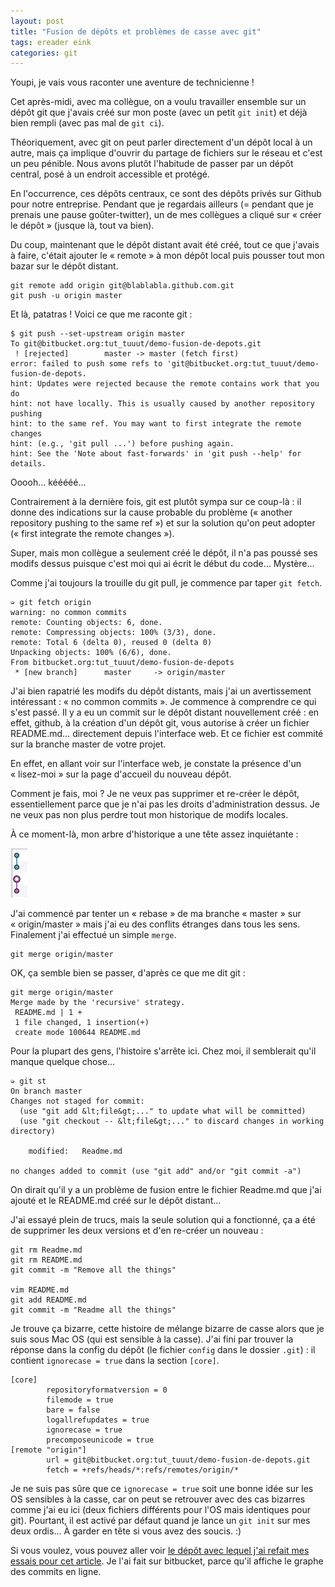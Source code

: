 ```yaml
---
layout: post
title: "Fusion de dépôts et problèmes de casse avec git"
tags: ereader eink
categories: git
---
```


Youpi, je vais vous raconter une aventure de technicienne !

Cet après-midi, avec ma collègue, on a voulu travailler ensemble sur un dépôt git que j'avais créé sur mon poste (avec un petit `git init`) et déjà bien rempli (avec pas mal de `git ci`).

Théoriquement, avec git on peut parler directement d'un dépôt local à un autre, mais ça implique d'ouvrir du partage de fichiers sur le réseau et c'est un peu pénible. Nous avons plutôt l'habitude de passer par un dépôt central, posé à un endroit accessible et protégé.

En l'occurrence, ces dépôts centraux, ce sont des dépôts privés sur Github pour notre entreprise. Pendant que je regardais ailleurs (= pendant que je prenais une pause goûter-twitter), un de mes collègues a cliqué sur « créer le dépôt » (jusque là, tout va bien).

Du coup, maintenant que le dépôt distant avait été créé, tout ce que j'avais à faire, c'était ajouter le « remote » à mon dépôt local puis pousser tout mon bazar sur le dépôt distant.

    git remote add origin git@blablabla.github.com.git
    git push -u origin master

Et là, patatras ! Voici ce que me raconte git :

    $ git push --set-upstream origin master
    To git@bitbucket.org:tut_tuuut/demo-fusion-de-depots.git
     ! [rejected]        master -> master (fetch first)
    error: failed to push some refs to 'git@bitbucket.org:tut_tuuut/demo-fusion-de-depots.
    hint: Updates were rejected because the remote contains work that you do
    hint: not have locally. This is usually caused by another repository pushing
    hint: to the same ref. You may want to first integrate the remote changes
    hint: (e.g., 'git pull ...') before pushing again.
    hint: See the 'Note about fast-forwards' in 'git push --help' for details.

Ooooh… kééééé…

Contrairement à la dernière fois, git est plutôt sympa sur ce coup-là : il donne des indications sur la cause probable du problème (« another repository pushing to the same ref ») et sur la solution qu'on peut adopter (« first integrate the remote changes »).

Super, mais mon collègue a seulement créé le dépôt, il n'a pas poussé ses modifs dessus puisque c'est moi qui ai écrit le début du code… Mystère…

Comme j'ai toujours la trouille du git pull, je commence par taper `git fetch`.

    ➭ git fetch origin
    warning: no common commits
    remote: Counting objects: 6, done.
    remote: Compressing objects: 100% (3/3), done.
    remote: Total 6 (delta 0), reused 0 (delta 0)
    Unpacking objects: 100% (6/6), done.
    From bitbucket.org:tut_tuuut/demo-fusion-de-depots
     * [new branch]      master     -> origin/master

J'ai bien rapatrié les modifs du dépôt distants, mais j'ai un avertissement intéressant : « no common commits ». Je commence à comprendre ce qui s'est passé. Il y a eu un commit sur le dépôt distant nouvellement créé : en effet, github, à la création d'un dépôt git, vous autorise à créer un fichier README.md… directement depuis l'interface web. Et ce fichier est commité sur la branche master de votre projet.

En effet, en allant voir sur l'interface web, je constate la présence d'un « lisez-moi » sur la page d'accueil du nouveau dépôt.

Comment je fais, moi ? Je ne veux pas supprimer et re-créer le dépôt, essentiellement parce que je n'ai pas les droits d'administration dessus. Je ne veux pas non plus perdre tout mon historique de modifs locales.

À ce moment-là, mon arbre d'historique a une tête assez inquiétante : 

![Deux arbres](/img/2014/09/waaat.png)

J'ai commencé par tenter un « rebase » de ma branche « master » sur « origin/master » mais j'ai eu des conflits étranges dans tous les sens. Finalement j'ai effectué un simple `merge`.

    git merge origin/master

OK, ça semble bien se passer, d'après ce que me dit git :

    git merge origin/master
    Merge made by the 'recursive' strategy.
     README.md | 1 +
     1 file changed, 1 insertion(+)
     create mode 100644 README.md


Pour la plupart des gens, l'histoire s'arrête ici.
Chez moi, il semblerait qu'il manque quelque chose…

    ➭ git st
    On branch master
    Changes not staged for commit:
      (use "git add &lt;file&gt;..." to update what will be committed)
      (use "git checkout -- &lt;file&gt;..." to discard changes in working directory)
    
        modified:   Readme.md
    
    no changes added to commit (use "git add" and/or "git commit -a")

On dirait qu'il y a un problème de fusion entre le fichier Readme.md que j'ai ajouté et le README.md créé sur le dépôt distant…

J'ai essayé plein de trucs, mais la seule solution qui a fonctionné, ça a été de supprimer les deux versions et d'en re-créer un nouveau :

    git rm Readme.md
    git rm README.md
    git commit -m "Remove all the things"

    vim README.md
    git add README.md
    git commit -m "Readme all the things"

Je trouve ça bizarre, cette histoire de mélange bizarre de casse alors que je suis sous Mac OS (qui est sensible à la casse). J'ai fini par trouver la réponse dans la config du dépôt (le fichier `config` dans le dossier `.git`) : il contient `ignorecase = true` dans la section `[core]`.

    [core]
            repositoryformatversion = 0
            filemode = true
            bare = false
            logallrefupdates = true
            ignorecase = true
            precomposeunicode = true
    [remote "origin"]
            url = git@bitbucket.org:tut_tuuut/demo-fusion-de-depots.git
            fetch = +refs/heads/*:refs/remotes/origin/*

Je ne suis pas sûre que ce `ignorecase = true` soit une bonne idée sur les OS sensibles à la casse, car on peut se retrouver avec des cas bizarres comme j'ai eu ici (deux fichiers différents pour l'OS mais identiques pour git). Pourtant, il est activé par défaut quand je lance un `git init` sur mes deux ordis… À garder en tête si vous avez des soucis. :)

Si vous voulez, vous pouvez aller voir [le dépôt avec lequel j'ai refait mes essais pour cet article][ledepot]. Je l'ai fait sur bitbucket, parce qu'il affiche le graphe des commits en ligne.

[ledepot]: https://bitbucket.org/tut_tuuut/demo-fusion-de-depots/commits/all